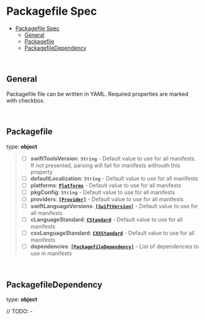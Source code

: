 # Packagefile Spec

- [Packagefile Spec](#packagefile-spec)
  - [General](#general)
  - [Packagefile](#packagefile)
  - [PackagefileDependency](#packagefiledependency)

<br/>

## General

Packagefile file can be written in YAML. Required properties are marked with checkbox.

<br/>

## Packagefile

type: **object**

> - [ ] **swiftToolsVersion**: **`String`** - Default value to use for all manifests. If not presented, parsing will fail for manifests withouth this property
> - [ ] **defaultLocalization**: **`String`** - Default value to use for all manifests
> - [ ] **platforms**: [**`Platforms`**](https://github.com/kulikov-ivan/pkgen/blob/dev/Docs/ManifestSpec.md#Platforms) - Default value to use for all manifests
> - [ ] **pkgConfig**: **`String`** - Default value to use for all manifests
> - [ ] **providers**: [**`[Provider]`**](https://github.com/kulikov-ivan/pkgen/blob/dev/Docs/ManifestSpec.md#Provider) - Default value to use for all manifests
> - [ ] **swiftLanguageVersions**: [**`[SwiftVersion]`**](https://github.com/kulikov-ivan/pkgen/blob/dev/Docs/ManifestSpec.md#swiftversion) - Default value to use for all manifests
> - [ ] **cLanguageStandard**: [**`CStandard`**](https://github.com/kulikov-ivan/pkgen/blob/dev/Docs/ManifestSpec.md#cstandard) - Default value to use for all manifests
> - [ ] **cxxLanguageStandard**: [**`CXXStandard`**](https://github.com/kulikov-ivan/pkgen/blob/dev/Docs/ManifestSpec.md#cxxstandard) - Default value to use for all manifests
> - [ ] **dependencies**: [**`[PackagefileDependency]`**](#PackagefileDependency) - List of dependencies to use in manifests

<br/>

## PackagefileDependency

type: **object**

// TODO: -
